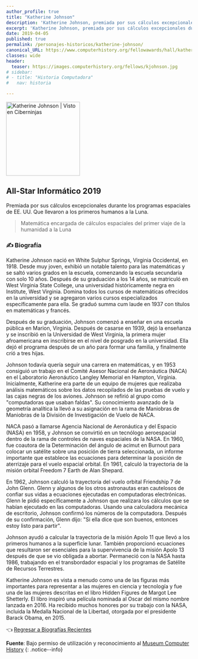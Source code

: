 ```yaml
---
author_profile: true
title: "Katherine Johnson"
description: 'Katherine Johnson, premiada por sus cálculos excepcionales durante los programas espaciales de EE. UU. Que llevaron a los primeros humanos a la Luna.'
excerpt: 'Katherine Johnson, premiada por sus cálculos excepcionales durante los programas espaciales de EE. UU. Que llevaron a los primeros humanos a la Luna.'
date: 2019-04-05
published: true
permalink: /personajes-historicos/katherine-johnson/
canonical_URL: https://www.computerhistory.org/fellowawards/hall/katherine-johnson/
classes: wide
header:
  teaser: https://images.computerhistory.org/fellows/kjohnson.jpg
# sidebar:
# - title: "Historia Computadora"
#   nav: historia

---
```


<img src="https://images.computerhistory.org/fellows/kjohnson.jpg" width="200px" high="250px" alt="Katherine Johnson | Visto en Ciberninjas" title="Katherine Johnson | Visto en Ciberninjas" />

## All-Star Informático 2019

Premiada por sus cálculos excepcionales durante los programas espaciales de EE. UU. Que llevaron a los primeros humanos a la Luna.

> Matemática encargada de cálculos espaciales del primer viaje de la humanidad a la Luna

### ✍ Biografía

Katherine Johnson nació en White Sulphur Springs, Virginia Occidental, en 1918. Desde muy joven, exhibió un notable talento para las matemáticas y se saltó varios grados en la escuela, comenzando la escuela secundaria con solo 10 años. Después de su graduación a los 14 años, se matriculó en West Virginia State College, una universidad históricamente negra en Institute, West Virginia. Domina todos los cursos de matemáticas ofrecidos en la universidad y se agregaron varios cursos especializados específicamente para ella. Se graduó summa cum laude en 1937 con títulos en matemáticas y francés.

Después de su graduación, Johnson comenzó a enseñar en una escuela pública en Marion, Virginia. Después de casarse en 1939, dejó la enseñanza y se inscribió en la Universidad de West Virginia, la primera mujer afroamericana en inscribirse en el nivel de posgrado en la universidad. Ella dejó el programa después de un año para formar una familia, y finalmente crió a tres hijas.

Johnson todavía quería seguir una carrera en matemáticas, y en 1953 consiguió un trabajo en el Comité Asesor Nacional de Aeronáutica (NACA) en el Laboratorio Aeronáutico Langley Memorial en Hampton, Virginia. Inicialmente, Katherine era parte de un equipo de mujeres que realizaba análisis matemáticos sobre los datos recopilados de las pruebas de vuelo y las cajas negras de los aviones. Johnson se refirió al grupo como "computadoras que usaban faldas". Su conocimiento avanzado de la geometría analítica la llevó a su asignación en la rama de Maniobras de Maniobras de la División de Investigación de Vuelo de NACA.

NACA pasó a llamarse Agencia Nacional de Aeronáutica y del Espacio (NASA) en 1958, y Johnson se convirtió en un tecnólogo aeroespacial dentro de la rama de controles de naves espaciales de la NASA. En 1960, fue coautora de la Determinación del ángulo de acimut en Burnout para colocar un satélite sobre una posición de tierra seleccionada, un informe importante que establece las ecuaciones para determinar la posición de aterrizaje para el vuelo espacial orbital. En 1961, calculó la trayectoria de la misión orbital Freedom 7 Earth de Alan Shepard.

En 1962, Johnson calculó la trayectoria del vuelo orbital Friendship 7 de John Glenn. Glenn y algunos de los otros astronautas eran cautelosos de confiar sus vidas a ecuaciones ejecutadas en computadoras electrónicas. Glenn le pidió específicamente a Johnson que realizara los cálculos que se habían ejecutado en las computadoras. Usando una calculadora mecánica de escritorio, Johnson confirmó los números de la computadora. Después de su confirmación, Glenn dijo: "Si ella dice que son buenos, entonces estoy listo para partir".

Johnson ayudó a calcular la trayectoria de la misión Apolo 11 que llevó a los primeros humanos a la superficie lunar. También proporcionó ecuaciones que resultaron ser esenciales para la supervivencia de la misión Apolo 13 después de que se vio obligada a abortar. Permaneció con la NASA hasta 1986, trabajando en el transbordador espacial y los programas de Satélite de Recursos Terrestres.

Katherine Johnson es vista a menudo como una de las figuras más importantes para representar a las mujeres en ciencia y tecnología y fue una de las mujeres descritas en el libro Hidden Figures de Margot Lee Shetterly. El libro inspiró una película nominada al Oscar del mismo nombre lanzada en 2016. Ha recibido muchos honores por su trabajo con la NASA, incluida la Medalla Nacional de la Libertad, otorgada por el presidente Barack Obama, en 2015.

👈 [Regresar a Biografías Recientes](/personajes-historicos/#-biografías-agregadas-más-recientes-)

**Fuente**: Bajo permiso de utilización y reconocimiento al [Museum Computer History](https://www.computerhistory.org/ "Página web el Museo de la Historia de las Computadoras") 
{: .notice--info}